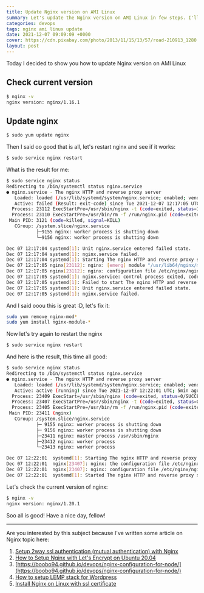 ```yaml
---
title: Update Nginx version on AMI Linux
summary: Let's update the Nginx version on AMI Linux in few steps. I'll show you how to do it, crash the server and fix it back. 
categories: devops
tags: nginx ami linux update
date: 2021-12-07 09:09:09 +0000
cover: https://cdn.pixabay.com/photo/2013/11/15/13/57/road-210913_1280.jpg
layout: post
---
```


Today I decided to show you how to update Nginx version on AMI Linux


## Check current version

```sh
$ nginx -v
nginx version: nginx/1.16.1
```

## Update nginx

```sh
$ sudo yum update nginx
```

Then I said oo good that is all, let's restart nginx and see if it works:


```sh
$ sudo service nginx restart
```

What is the result for me: 

```sh
$ sudo service nginx status
Redirecting to /bin/systemctl status nginx.service
● nginx.service - The nginx HTTP and reverse proxy server
   Loaded: loaded (/usr/lib/systemd/system/nginx.service; enabled; vendor preset: disabled)
   Active: failed (Result: exit-code) since Tue 2021-12-07 12:17:05 UTC; 4s ago
  Process: 23112 ExecStartPre=/usr/sbin/nginx -t (code=exited, status=1/FAILURE)
  Process: 23110 ExecStartPre=/usr/bin/rm -f /run/nginx.pid (code=exited, status=0/SUCCESS)
 Main PID: 3121 (code=killed, signal=KILL)
   CGroup: /system.slice/nginx.service
           ├─9155 nginx: worker process is shutting down
           └─9156 nginx: worker process is shutting down

Dec 07 12:17:04 systemd[1]: Unit nginx.service entered failed state.
Dec 07 12:17:04 systemd[1]: nginx.service failed.
Dec 07 12:17:04 systemd[1]: Starting The nginx HTTP and reverse proxy server...
Dec 07 12:17:05 nginx[23112]: nginx: [emerg] module "/usr/lib64/nginx/modules/ngx_http_image_filter_module.so" version 1016001 instead of 1020001 in ...lter.conf:1
Dec 07 12:17:05 nginx[23112]: nginx: configuration file /etc/nginx/nginx.conf test failed
Dec 07 12:17:05 systemd[1]: nginx.service: control process exited, code=exited status=1
Dec 07 12:17:05 systemd[1]: Failed to start The nginx HTTP and reverse proxy server.
Dec 07 12:17:05 systemd[1]: Unit nginx.service entered failed state.
Dec 07 12:17:05 systemd[1]: nginx.service failed.
```

And I said ooou this is great :D, let's fix it:

```sh
sudo yum remove nginx-mod*
sudo yum install nginx-module-*
```

Now let's try again to restart the nginx

```sh
$ sudo service nginx restart
```

And here is the result, this time all good:

```sh
$ sudo service nginx status
Redirecting to /bin/systemctl status nginx.service
● nginx.service - The nginx HTTP and reverse proxy server
   Loaded: loaded (/usr/lib/systemd/system/nginx.service; enabled; vendor preset: disabled)
   Active: active (running) since Tue 2021-12-07 12:22:01 UTC; 5min ago
  Process: 23409 ExecStart=/usr/sbin/nginx (code=exited, status=0/SUCCESS)
  Process: 23407 ExecStartPre=/usr/sbin/nginx -t (code=exited, status=0/SUCCESS)
  Process: 23405 ExecStartPre=/usr/bin/rm -f /run/nginx.pid (code=exited, status=0/SUCCESS)
 Main PID: 23411 (nginx)
   CGroup: /system.slice/nginx.service
           ├─ 9155 nginx: worker process is shutting down
           ├─ 9156 nginx: worker process is shutting down
           ├─23411 nginx: master process /usr/sbin/nginx
           ├─23412 nginx: worker process
           └─23413 nginx: worker process

Dec 07 12:22:01  systemd[1]: Starting The nginx HTTP and reverse proxy server...
Dec 07 12:22:01  nginx[23407]: nginx: the configuration file /etc/nginx/nginx.conf syntax is ok
Dec 07 12:22:01  nginx[23407]: nginx: configuration file /etc/nginx/nginx.conf test is successful
Dec 07 12:22:01  systemd[1]: Started The nginx HTTP and reverse proxy server.
```

Let's check the current version of nginx:

```sh
$ nginx -v
nginx version: nginx/1.20.1
```

Soo all is good! Have a nice day, fellow!

<hr>

Are you interested by this subject because I've written some article on Nginx topic here:

1. [Setup 2way ssl authentication (mutual authentication) with Nginx](https://boobo94.github.io/webservice/2way-ssl-authentication/)
2. [How to Setup Nginx with Let's Encrypt on Ubuntu 20.04](https://boobo94.github.io/devops/setup-letsencryp-nginx-ubuntu/)
3. [https://boobo94.github.io/devops/nginx-configuration-for-node/](https://boobo94.github.io/devops/nginx-configuration-for-node/)
4. [How to setup LEMP stack for Wordpress](https://boobo94.github.io/devops/setup-lemp-stack-for-wordpress/)
5. [Install Nginx on Linux with ssl certificate](https://boobo94.github.io/devops/install-nginx-linux-with-ssl/)